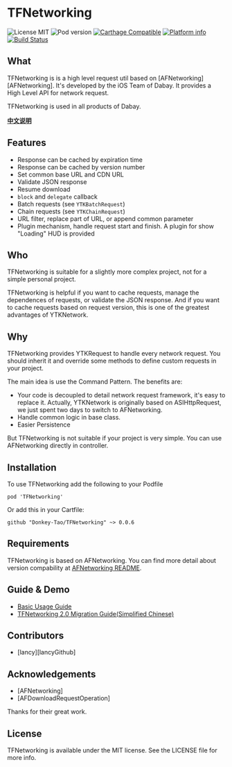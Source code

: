 TFNetworking
==========

![License MIT](https://img.shields.io/github/license/mashape/apistatus.svg?maxAge=2592000)
![Pod version](https://img.shields.io/cocoapods/v/TFNetworking.svg?style=flat)
[![Carthage Compatible](https://img.shields.io/badge/Carthage-compatible-4BC51D.svg?style=flat)](https://github.com/Carthage/Carthage)
[![Platform info](https://img.shields.io/cocoapods/p/TFNetworking.svg?style=flat)](http://cocoadocs.org/docsets/TFNetworking)
[![Build Status](https://api.travis-ci.org/yuantiku/TFNetworking.svg?branch=master)](https://travis-ci.org/Donkey-Tao/TFNetworking)

## What

TFNetworking is is a high level request util based on [AFNetworking][AFNetworking]. It's developed by the iOS Team of Dabay. It provides a High Level API for network request.

TFNetworking is used in all products of Dabay.

[**中文说明**](Docs/README_cn.md)

## Features

* Response can be cached by expiration time
* Response can be cached by version number
* Set common base URL and CDN URL
* Validate JSON response
* Resume download
* `block` and `delegate` callback
* Batch requests (see `YTKBatchRequest`)
* Chain requests (see `YTKChainRequest`)
* URL filter, replace part of URL, or append common parameter 
* Plugin mechanism, handle request start and finish. A plugin for show "Loading" HUD is provided

## Who

TFNetworking is suitable for a slightly more complex project, not for a simple personal project.

TFNetworking is helpful if you want to cache requests, manage the dependences of requests, or validate the JSON response. And if you want to cache requests based on request version, this is one of the greatest advantages of YTKNetwork.

## Why 

TFNetworking provides YTKRequest to handle every network request. You should inherit it and override some methods to define custom requests in your project.

The main idea is use the Command Pattern. The benefits are:

 * Your code is decoupled to detail network request framework, it's easy to replace it. Actually, YTKNetwork is originally based on ASIHttpRequest, we just spent two days to switch to AFNetworking.
 * Handle common logic in base class.
 * Easier Persistence

But TFNetworking is not suitable if your project is very simple. You can use AFNetworking directly in controller.

## Installation

To use TFNetworking add the following to your Podfile

    pod 'TFNetworking'

Or add this in your Cartfile:

    github "Donkey-Tao/TFNetworking" ~> 0.0.6

## Requirements

TFNetworking is based on AFNetworking. You can find more detail about version compability at [AFNetworking README](https://github.com/AFNetworking/AFNetworking).

## Guide & Demo

 * [Basic Usage Guide](Docs/BasicGuide_en.md)
 * [TFNetworking 2.0 Migration Guide(Simplified Chinese)](Docs/2.0_MigrationGuide_cn.md)

## Contributors

 * [lancy][lancyGithub]


## Acknowledgements

 * [AFNetworking]
 * [AFDownloadRequestOperation]

Thanks for their great work.
 
## License

TFNetworking is available under the MIT license. See the LICENSE file for more info.

<!-- external links -->


